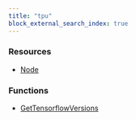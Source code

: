 ```yaml
---
title: "tpu"
block_external_search_index: true
---
```


<!-- WARNING: this file was generated by Pulumi Docs Generator. -->
<!-- Do not edit by hand unless you're certain you know what you are doing! -->

<style>
  table td p { margin-top: 0; margin-bottom: 0; }
</style>

<h3>Resources</h3>
<ul class="api">
    <li><a href="node"><span class="symbol resource"></span>Node</a></li>
</ul>

<h3>Functions</h3>
<ul class="api">
    <li><a href="gettensorflowversions"><span class="symbol datasource"></span>GetTensorflowVersions</a></li>
</ul>

